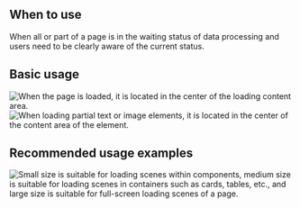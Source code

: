 ## When to use

When all or part of a page is in the waiting status of data processing and users need to be clearly aware of the current status.

## Basic usage

![When the page is loaded, it is located in the center of the loading content area.](01)
![When loading partial text or image elements, it is located in the center of the content area of the element.](02)

## Recommended usage examples

![Small size is suitable for loading scenes within components, medium size is suitable for loading scenes in containers such as cards, tables, etc., and large size is suitable for full-screen loading scenes of a page.](03)
